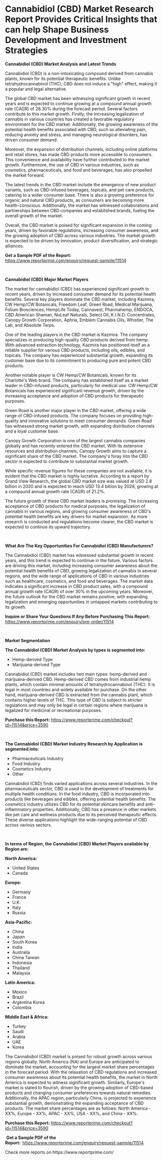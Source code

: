 <p><h1>Cannabidiol (CBD) Market Research Report Provides Critical Insights that can help Shape Business Development and Investment Strategies</h1></p><p><strong>Cannabidiol (CBD) Market Analysis and Latest Trends</strong></p>
<p><p>Cannabidiol (CBD) is a non-intoxicating compound derived from cannabis plants, known for its potential therapeutic benefits. Unlike tetrahydrocannabinol (THC), CBD does not induce a "high" effect, making it a popular and legal alternative.</p><p>The global CBD market has been witnessing significant growth in recent years and is expected to continue growing at a compound annual growth rate (CAGR) of 28.30% during the forecast period. Several factors contribute to this market growth. Firstly, the increasing legalization of cannabis in various countries has created a favorable regulatory environment for the CBD market. Additionally, the growing awareness of the potential health benefits associated with CBD, such as alleviating pain, reducing anxiety and stress, and managing neurological disorders, has driven consumer demand.</p><p>Moreover, the expansion of distribution channels, including online platforms and retail stores, has made CBD products more accessible to consumers. This convenience and availability have further contributed to the market growth. Furthermore, the use of CBD in various industries, such as cosmetics, pharmaceuticals, and food and beverages, has also propelled the market forward.</p><p>The latest trends in the CBD market include the emergence of new product variants, such as CBD-infused beverages, topicals, and pet care products, catering to a wider consumer base. There is also a growing preference for organic and natural CBD products, as consumers are becoming more health-conscious. Additionally, the market has witnessed collaborations and partnerships between CBD companies and established brands, fueling the overall growth of the market.</p><p>Overall, the CBD market is poised for significant expansion in the coming years, driven by favorable regulations, increasing consumer awareness, and the growing adoption of CBD across various industries. The market growth is expected to be driven by innovation, product diversification, and strategic alliances.</p></p>
<p><strong>Get a Sample PDF of the Report:&nbsp;</strong> <a href="https://www.reportprime.com/enquiry/request-sample/11514">https://www.reportprime.com/enquiry/request-sample/11514</a></p>
<p>&nbsp;</p>
<p><strong>Cannabidiol (CBD) Major Market Players</strong></p>
<p><p>The market for cannabidiol (CBD) has experienced significant growth in recent years, driven by increased consumer demand for its potential health benefits. Several key players dominate the CBD market, including Kazmira, CW Hemp/CW Botanicals, Freedom Leaf, Green Road, Medical Marijuana, Folium Biosciences, HempLife Today, Cannavest, Pharmahemp, ENDOCA, CBD American Shaman, NuLeaf Naturals, Select Oil, K.I.N.D. Concentrates, Canopy Growth Corporation, Aphria, Emblem Cannabis Oils, Whistler, The Lab, and Absolute Terps.</p><p>One of the leading players in the CBD market is Kazmira. The company specializes in producing high-quality CBD products derived from hemp. With advanced extraction technology, Kazmira has positioned itself as a reliable supplier for various CBD products, including oils, edibles, and topicals. The company has experienced substantial growth, expanding its customer base due to its commitment to producing pure and potent CBD products.</p><p>Another notable player is CW Hemp/CW Botanicals, known for its Charlotte's Web brand. The company has established itself as a market leader in CBD-infused products, particularly for medical use. CW Hemp/CW Botanicals has experienced significant revenue growth, driven by the increasing acceptance and adoption of CBD products for therapeutic purposes.</p><p>Green Road is another major player in the CBD market, offering a wide range of CBD-infused products. The company focuses on providing high-quality and innovative solutions to meet consumer demands. Green Road has witnessed strong market growth, with expanding distribution channels and a loyal customer base.</p><p>Canopy Growth Corporation is one of the largest cannabis companies globally and has recently entered the CBD market. With its extensive resources and distribution channels, Canopy Growth aims to capture a significant share of the CBD market. The company's foray into the CBD sector is expected to contribute to substantial market growth.</p><p>While specific revenue figures for these companies are not available, it is evident that the CBD market is highly lucrative. According to a report by Grand View Research, the global CBD market size was valued at USD 2.8 billion in 2020 and is expected to reach USD 13.4 billion by 2028, growing at a compound annual growth rate (CAGR) of 21.2%.</p><p>The future growth of these CBD market leaders is promising. The increasing acceptance of CBD products for medical purposes, the legalization of cannabis in various regions, and growing consumer awareness of CBD's potential health benefits are key drivers for market expansion. As more research is conducted and regulations become clearer, the CBD market is expected to continue its upward trajectory.</p></p>
<p>&nbsp;</p>
<p><strong>What Are The Key Opportunities For Cannabidiol (CBD) Manufacturers?</strong></p>
<p><p>The Cannabidiol (CBD) market has witnessed substantial growth in recent years, and this trend is expected to continue in the future. Various factors are driving this market, including increasing consumer awareness about the potential health benefits of CBD, growing legalization of cannabis in several regions, and the wide range of applications of CBD in various industries such as healthcare, cosmetics, and food and beverages. The market data indicates a significant increase in CBD product sales, with a compound annual growth rate (CAGR) of over 30% in the upcoming years. Moreover, the future outlook for the CBD market remains positive, with expanding legalization and emerging opportunities in untapped markets contributing to its growth.</p></p>
<p><strong>Inquire or Share Your Questions If Any Before Purchasing This Report:</strong> <a href="https://www.reportprime.com/enquiry/pre-order/11514">https://www.reportprime.com/enquiry/pre-order/11514</a></p>
<p>&nbsp;</p>
<p><strong>Market Segmentation</strong></p>
<p><strong>The Cannabidiol (CBD) Market Analysis by types is segmented into:</strong></p>
<p><ul><li>Hemp-derived Type</li><li>Marijuana-derived Type</li></ul></p>
<p><p>Cannabidiol (CBD) market includes two main types: hemp-derived and marijuana-derived CBD. Hemp-derived CBD comes from industrial hemp plants, which contain minimal amounts of tetrahydrocannabinol (THC). It is legal in most countries and widely available for purchase. On the other hand, marijuana-derived CBD is extracted from the cannabis plant, which contains higher levels of THC. This type of CBD is subject to stricter regulations and may only be legal in certain regions where marijuana is legalized for medicinal or recreational purposes.</p></p>
<p><strong>Purchase this Report:&nbsp;</strong><a href="https://www.reportprime.com/checkout?id=11514&price=3590">https://www.reportprime.com/checkout?id=11514&price=3590</a></p>
<p>&nbsp;</p>
<p><strong>The Cannabidiol (CBD) Market Industry Research by Application is segmented into:</strong></p>
<p><ul><li>Pharmaceuticals Industry</li><li>Food Industry</li><li>Cosmetics Industry</li><li>Other</li></ul></p>
<p><p>Cannabidiol (CBD) finds varied applications across several industries. In the pharmaceuticals sector, CBD is used in the development of treatments for multiple health conditions. In the food industry, CBD is incorporated into products like beverages and edibles, offering potential health benefits. The cosmetics industry utilizes CBD for its potential skincare benefits and anti-inflammatory properties. Additionally, CBD has a presence in other markets like pet care and wellness products due to its perceived therapeutic effects. These diverse applications highlight the wide-ranging potential of CBD across various sectors.</p></p>
<p>&nbsp;</p>
<p><strong>In terms of Region, the Cannabidiol (CBD) Market Players available by Region are:</strong></p>
<p>
    <p> <strong> North America: </strong>
        <ul>
            <li>United States</li>
            <li>Canada</li>
        </ul>
        </p> 
    <p> <strong> Europe: </strong>
        <ul>
            <li>Germany</li>
            <li>France</li>
            <li>U.K.</li>
            <li>Italy</li>
            <li>Russia</li>
        </ul>
        </p> 
    <p> <strong> Asia-Pacific: </strong>
        <ul>
            <li>China</li>
            <li>Japan</li>
            <li>South Korea</li>
            <li>India</li>
            <li>Australia</li>
            <li>China Taiwan</li>
            <li>Indonesia</li>
            <li>Thailand</li>
            <li>Malaysia</li>
        </ul>
        </p> 
    <p> <strong> Latin America: </strong>
        <ul>
            <li>Mexico</li>
            <li>Brazil</li>
            <li>Argentina Korea</li>
            <li>Colombia</li>
        </ul>
        </p> 
    <p> <strong> Middle East & Africa: </strong>
        <ul>
            <li>Turkey</li>
            <li>Saudi</li>
            <li>Arabia</li>
            <li>UAE</li>
            <li>Korea</li>
        </ul>
    </p>
    </p>
<p><p>The Cannabidiol (CBD) market is poised for robust growth across various regions globally. North America (NA) and Europe are anticipated to dominate the market, accounting for the largest market share percentages in the forecast period. With the relaxation of CBD regulations and increased consumer awareness about its potential health benefits, the market in North America is expected to witness significant growth. Similarly, Europe's market is slated to flourish, driven by the growing adoption of CBD-based products and changing consumer preferences towards natural remedies. Additionally, the APAC region, particularly China, is projected to experience substantial growth, demonstrating the expanding acceptance of CBD products. The market share percentages are as follows: North America - XX%, Europe - XX%, APAC - XX%, USA - XX%, and China - XX%.</p></p>
<p><strong>Purchase this Report: </strong><a href="https://www.reportprime.com/checkout?id=11514&price=3590">https://www.reportprime.com/checkout?id=11514&price=3590</a></p>
<p>&nbsp;<strong>Get a Sample PDF of the Report:&nbsp;&nbsp;</strong><a href="https://www.reportprime.com/enquiry/request-sample/11514">https://www.reportprime.com/enquiry/request-sample/11514</a></p>
<p><strong></strong></p>
<p>Check more reports on https://www.reportprime.com/</p>